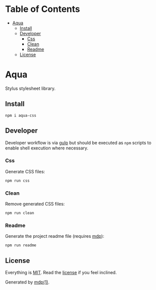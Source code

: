 Table of Contents
=================

* [Aqua](#aqua)
  * [Install](#install)
  * [Developer](#developer)
    * [Css](#css)
    * [Clean](#clean)
    * [Readme](#readme)
  * [License](#license)

Aqua
====

Stylus stylesheet library.

## Install

```
npm i aqua-css
```

## Developer

Developer workflow is via [gulp](http://gulpjs.com) but should be executed as `npm` scripts to enable shell execution where necessary.

### Css

Generate CSS files:

```
npm run css
```

### Clean

Remove generated CSS files:

```
npm run clean
```

### Readme

Generate the project readme file (requires [mdp](https://github.com/freeformsystems/mdp)):

```
npm run readme
```

## License

Everything is [MIT](http://en.wikipedia.org/wiki/MIT_License). Read the [license](https://github.com/socialally/aqua/blob/master/LICENSE) if you feel inclined.

Generated by [mdp(1)](https://github.com/freeformsystems/mdp).

[node]: http://nodejs.org
[npm]: http://www.npmjs.org
[gulp]: http://gulpjs.com
[mdp]: https://github.com/freeformsystems/mdp
